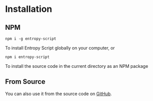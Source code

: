 # Installation

## NPM

`npm i -g entropy-script`

To install Entropy Script globally on your computer, or

`npm i entropy-script`

To install the source code in the current directory as an NPM package

## From Source

You can also use it from the source code on [GitHub](https://github.com/Entropy-Games/entropy-script).

